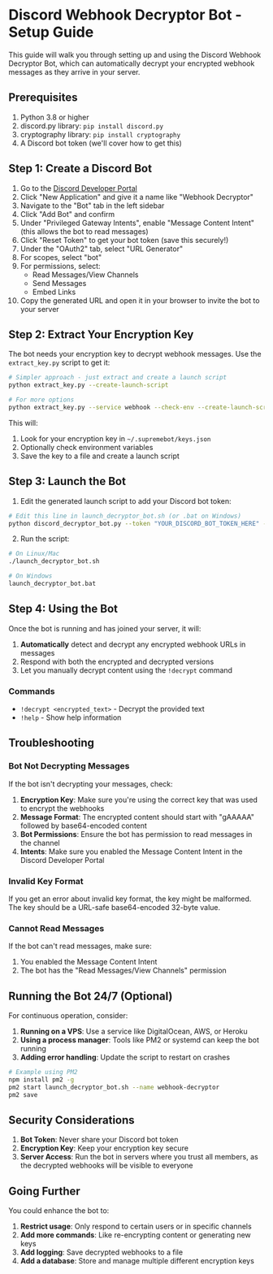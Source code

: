 # Discord Webhook Decryptor Bot - Setup Guide

This guide will walk you through setting up and using the Discord Webhook Decryptor Bot, which can automatically decrypt your encrypted webhook messages as they arrive in your server.

## Prerequisites

1. Python 3.8 or higher
2. discord.py library: `pip install discord.py`
3. cryptography library: `pip install cryptography`
4. A Discord bot token (we'll cover how to get this)

## Step 1: Create a Discord Bot

1. Go to the [Discord Developer Portal](https://discord.com/developers/applications)
2. Click "New Application" and give it a name like "Webhook Decryptor"
3. Navigate to the "Bot" tab in the left sidebar
4. Click "Add Bot" and confirm
5. Under "Privileged Gateway Intents", enable "Message Content Intent" (this allows the bot to read messages)
6. Click "Reset Token" to get your bot token (save this securely!)
7. Under the "OAuth2" tab, select "URL Generator"
8. For scopes, select "bot"
9. For permissions, select:
   - Read Messages/View Channels
   - Send Messages
   - Embed Links
10. Copy the generated URL and open it in your browser to invite the bot to your server

## Step 2: Extract Your Encryption Key

The bot needs your encryption key to decrypt webhook messages. Use the `extract_key.py` script to get it:

```bash
# Simpler approach - just extract and create a launch script
python extract_key.py --create-launch-script

# For more options
python extract_key.py --service webhook --check-env --create-launch-script --output bot_key.txt
```

This will:
1. Look for your encryption key in `~/.supremebot/keys.json`
2. Optionally check environment variables
3. Save the key to a file and create a launch script

## Step 3: Launch the Bot

1. Edit the generated launch script to add your Discord bot token:

```bash
# Edit this line in launch_decryptor_bot.sh (or .bat on Windows)
python discord_decryptor_bot.py --token "YOUR_DISCORD_BOT_TOKEN_HERE" --key "your_encryption_key"
```

2. Run the script:

```bash
# On Linux/Mac
./launch_decryptor_bot.sh

# On Windows
launch_decryptor_bot.bat
```

## Step 4: Using the Bot

Once the bot is running and has joined your server, it will:

1. **Automatically** detect and decrypt any encrypted webhook URLs in messages
2. Respond with both the encrypted and decrypted versions
3. Let you manually decrypt content using the `!decrypt` command

### Commands

- `!decrypt <encrypted_text>` - Decrypt the provided text
- `!help` - Show help information

## Troubleshooting

### Bot Not Decrypting Messages

If the bot isn't decrypting your messages, check:

1. **Encryption Key**: Make sure you're using the correct key that was used to encrypt the webhooks
2. **Message Format**: The encrypted content should start with "gAAAAA" followed by base64-encoded content
3. **Bot Permissions**: Ensure the bot has permission to read messages in the channel
4. **Intents**: Make sure you enabled the Message Content Intent in the Discord Developer Portal

### Invalid Key Format

If you get an error about invalid key format, the key might be malformed. The key should be a URL-safe base64-encoded 32-byte value.

### Cannot Read Messages

If the bot can't read messages, make sure:
1. You enabled the Message Content Intent
2. The bot has the "Read Messages/View Channels" permission

## Running the Bot 24/7 (Optional)

For continuous operation, consider:

1. **Running on a VPS**: Use a service like DigitalOcean, AWS, or Heroku
2. **Using a process manager**: Tools like PM2 or systemd can keep the bot running
3. **Adding error handling**: Update the script to restart on crashes

```bash
# Example using PM2
npm install pm2 -g
pm2 start launch_decryptor_bot.sh --name webhook-decryptor
pm2 save
```

## Security Considerations

1. **Bot Token**: Never share your Discord bot token
2. **Encryption Key**: Keep your encryption key secure 
3. **Server Access**: Run the bot in servers where you trust all members, as the decrypted webhooks will be visible to everyone

## Going Further

You could enhance the bot to:

1. **Restrict usage**: Only respond to certain users or in specific channels
2. **Add more commands**: Like re-encrypting content or generating new keys
3. **Add logging**: Save decrypted webhooks to a file
4. **Add a database**: Store and manage multiple different encryption keys